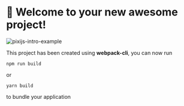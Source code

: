 # 🚀 Welcome to your new awesome project!

![pixijs-intro-example](https://user-images.githubusercontent.com/13836477/135346539-4c7b040e-fed5-436d-9130-799e1677c549.png)

This project has been created using **webpack-cli**, you can now run

```
npm run build
```

or

```
yarn build
```

to bundle your application




